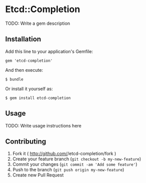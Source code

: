 # Etcd::Completion

TODO: Write a gem description

## Installation

Add this line to your application's Gemfile:

    gem 'etcd-completion'

And then execute:

    $ bundle

Or install it yourself as:

    $ gem install etcd-completion

## Usage

TODO: Write usage instructions here

## Contributing

1. Fork it ( http://github.com/<my-github-username>/etcd-completion/fork )
2. Create your feature branch (`git checkout -b my-new-feature`)
3. Commit your changes (`git commit -am 'Add some feature'`)
4. Push to the branch (`git push origin my-new-feature`)
5. Create new Pull Request
